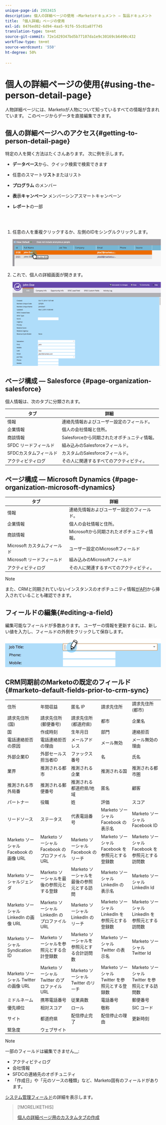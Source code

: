 ```yaml
---
unique-page-id: 2953415
description: 個人の詳細ページの使用 —Marketoドキュメント — 製品ドキュメント
title: 「個人詳細」ページの使用
exl-id: 8476ed02-6d94-4aa5-91f6-55c81a87f745
translation-type: tm+mt
source-git-commit: 72e1d29347bd5b77107da1e9c30169cb6490c432
workflow-type: tm+mt
source-wordcount: '550'
ht-degree: 50%

---
```


# 個人の詳細ページの使用{#using-the-person-detail-page}

人物詳細ページには、Marketoが人物について知っているすべての情報が含まれています。 このページからデータを直接編集できます。

## 個人の詳細ページへのアクセス{#getting-to-person-detail-page}

特定の人を開く方法はたくさんあります。 次に例を示します。

* **データベース**&#x200B;から、クイック検索で検索できます
* 任意のスマート&#x200B;**リスト**&#x200B;またはリスト
* **プログラム** のメンバー
* **表示キャンペーン** メンバーシンアスマートキャンペーン
* **レポート**の一部

   <br> 

1. 任意の人を重複クリックするか、左側のIDをシングルクリックします。

   ![](assets/one-1.png)

1. これで、個人の詳細画面が開きます。

   ![](assets/two-5.png)

## ページ構成 — Salesforce {#page-organization-salesforce}

個人情報は、次のタブに分類されます。

| タブ | 詳細 |
|---|---|
| 情報 | 連絡先情報およびユーザー設定のフィールド。 |
| 企業情報 | 個人の会社情報と住所。 |
| 商談情報 | Salesforceから同期されたオポチュニティ情報。 |
| SFDC リードフィールド | 組み込みのSalesforceフィールド。 |
| SFDCカスタムフィールド | カスタムのSalesforceフィールド。 |
| アクティビティログ | その人に関連するすべてのアクティビティ。 |

## ページ構成 — Microsoft Dynamics {#page-organization-microsoft-dynamics}

| タブ | 詳細 |
|---|---|
| 情報 | 連絡先情報およびユーザー設定のフィールド。 |
| 企業情報 | 個人の会社情報と住所。 |
| 商談情報 | Microsoftから同期されたオポチュニティ情報。 |
| Microsoft カスタムフィールド | ユーザー設定のMicrosoftフィールド |
| Microsoft リードフィールド | 組み込みのMicrosoftフィールド |
| アクティビティログ | その人に関連するすべてのアクティビティ。 |

>[!NOTE]
>
>また、CRMと同期されていないインスタンスのオポチュニティ情報[がAPI](http://developers.marketo.com/rest-api/lead-database/opportunities/)から挿入されていることも確認できます。

## フィールドの編集{#editing-a-field}

編集可能なフィールドが多数あります。 ユーザーの情報を更新するには、新しい値を入力し、フィールドの外側をクリックして保存します。

![](assets/image2015-2-27-11-3a14-3a2.png)

## CRM同期前のMarketoの既定のフィールド{#marketo-default-fields-prior-to-crm-sync}

|  |  |  |  |  |
|---|---|---|---|---|
| 住所 | 年間収益 | 匿名 IP | 請求先住所 | 請求先住所 (都市) |
| 請求先住所 (国) | 請求先住所 (郵便番号) | 請求先住所 (都道府県) | 都市 | 企業名 |
| 国 | 作成時刻 | 生年月日 | 部門 | 連絡拒否 |
| 電話連絡拒否の原因 | 電話連絡拒否の理由 | メールアドレス | メール無効 | メール無効の理由 |
| 外部企業ID | 外部セールス担当者ID | ファックス番号 | 名 | 氏名 |
| 業界 | 推測される都市 | 推測される企業 | 推測される国 | 推測される都市圏 |
| 推測される市外局番 | 推測される郵便番号 | 推測される都道府県/地域 | 匿名 | 顧客 |
| パートナー | 役職 | 姓 | 評価 | スコア |
| リードソース | ステータス | 代表電話番号 | Marketo ソーシャル Facebook の表示名 | Marketo ソーシャル Facebook ID |
| Marketo ソーシャル Facebook の画像 URL | Marketo ソーシャル Facebook のプロファイル URL | Marketo ソーシャル Facebook のリーチ | Marketo ソーシャル Facebook を参照元とする登録数 | Marketo ソーシャル Facebook を参照元とする訪問数 |
| Marketo ソーシャルジェンダ | Marketo ソーシャルを最後の参照元とする登録 | Marketo ソーシャルを最後の参照元とする訪問 | Marketo ソーシャル LinkedIn の表示名 | Marketo ソーシャル LinkedIn Id |
| Marketo ソーシャル LinkedIn の画像 URL | Marketo ソーシャル LinkedIn のプロファイル URL | Marketo ソーシャル LinkedIn のリーチ | Marketo ソーシャル LinkedIn を参照元とする登録数 | Marketo ソーシャル LinkedIn を参照元とする訪問数 |
| Marketo ソーシャル Syndication ID | Marketo ソーシャルを参照元とする合計登録数 | Marketo ソーシャルを参照元とする合計訪問数 | Marketo ソーシャル Twitter の表示名 | Marketo ソーシャル Twitter Id |
| Marketo ソーシャル Twitter の画像 URL | Marketo ソーシャル Twitter のプロファイル URL | Marketo ソーシャル Twitter のリーチ | Marketo ソーシャル Twitter を参照元とする登録数 | Marketo ソーシャル Twitter を参照元とする訪問数 |
| ミドルネーム | 携帯電話番号 | 従業員数 | 電話番号 | 郵便番号 |
| 優先順位 | 相対スコア | ロール | 敬称 | SIC コード |
| サイト | 都道府県 | 配信停止完了 | 配信停止の理由 | 更新時刻 |
| 緊急度 | ウェブサイト |  |  |  |

>[!NOTE]
>
>一部のフィールドは編集できません&#x200B;__:
>
>* アクティビティログ
>* 会社情報
>* SFDCの連絡先のオポチュニティ
>* 「作成日」や「元のソースの種類」など、Marketo固有のフィールドがあります。

>
>
[システム管理フィールド](/help/marketo/product-docs/administration/field-management/understanding-system-managed-fields.md)の詳細を表示します。

>[!MORELIKETHIS]
>
>[個人の詳細ページ用のカスタムタブの作成](/help/marketo/product-docs/administration/settings/creating-a-custom-tab-for-the-person-detail-page.md)
